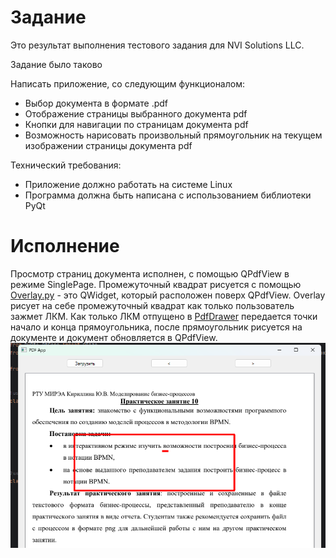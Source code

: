 # Задание
Это результат выполнения тестового задания для NVI Solutions LLC.

Задание было таково

Написать приложение, со следующим функционалом:
- Выбор документа в формате .pdf
- Отображение страницы выбранного документа pdf
- Кнопки для навигации по страницам документа pdf
- Возможность нарисовать произвольный прямоугольник на текущем изображении страницы документа pdf 

Технический требования:
- Приложение должно работать на системе Linux
- Программа должна быть написана с использованием библиотеки PyQt 

# Исполнение
Просмотр страниц документа исполнен, с помощью QPdfView в режиме SinglePage.
Промежуточный квадрат рисуется с помощью [Overlay.py](Widgets%2FOverlay.py) - это QWidget, который расположен поверх QPdfView. 
Overlay рисует на себе промежуточный квадрат как только пользователь зажмет ЛКМ. 
Как только ЛКМ отпущено в [PdfDrawer](UseCase%2FDrawInPdf.py) передается точки начало и конца прямоугольника,
после прямоугольник рисуется на документе и документ обновляется в QPdfView.
![img.png](doc%2Fimg.png)